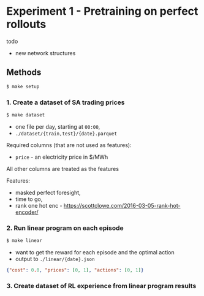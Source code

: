 # Experiment 1 - Pretraining on perfect rollouts

todo
- new network structures

## Methods

```bash
$ make setup
```

### 1. Create a dataset of SA trading prices

```bash
$ make dataset
```

- one file per day, starting at `00:00`,
- `./dataset/{train,test}/{date}.parquet`

Required columns (that are not used as features):
- `price` - an electricity price in $/MWh

All other columns are treated as the features

Features:
- masked perfect foresight,
- time to go,
- rank one hot enc - https://scottclowe.com/2016-03-05-rank-hot-encoder/


### 2. Run linear program on each episode

```python
$ make linear
```

- want to get the reward for each episode and the optimal action
- output to `./linear/{date}.json`

```json
{"cost": 0.0, "prices": [0, 1], "actions": [0, 1]}
```


### 3. Create dataset of RL experience from linear program results
